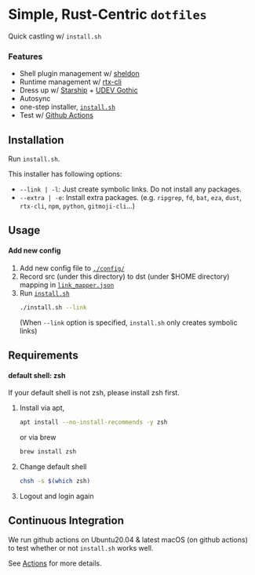 # Simple, Rust-Centric `dotfiles`
Quick castling w/ `install.sh`
### Features
- Shell plugin management w/ [sheldon](https://sheldon.cli.rs/)
- Runtime management w/ [rtx-cli](https://github.com/jdxcode/rtx)
- Dress up w/ [Starship](https://starship.rs/) + [UDEV Gothic](https://github.com/yuru7/udev-gothic)
- Autosync
- one-step installer, [`install.sh`](https://github.com/5ei74R0/dotfiles/blob/main/install.sh#L248-L285)
- Test w/ [Github Actions](https://github.com/5ei74R0/dotfiles/actions)

## Installation
Run `install.sh`.

This installer has following options:
- `--link | -l`: Just create symbolic links. Do not install any packages.
- `--extra | -e`: Install extra packages. (e.g. `ripgrep`, `fd`, `bat`, `eza`, `dust`, `rtx-cli`, `npm`, `python`, `gitmoji-cli`...)

## Usage
#### Add new config
1. Add new config file to [`./config/`](./.config)
2. Record src (under this directory) to dst (under $HOME directory) mapping in [`link_mapper.json`](./link_mapper.json)
3. Run [`install.sh`](./install.sh)
    ```sh
    ./install.sh --link
    ```
    (When `--link` option is specified, `install.sh` only creates symbolic links)

## Requirements
#### default shell: zsh
If your default shell is not zsh, please install zsh first.

1. Install via apt,
    ```sh
    apt install --no-install-recommends -y zsh
    ```
    or via brew
    ```sh
    brew install zsh
    ```
2. Change default shell
    ```sh
    chsh -s $(which zsh)
    ```
3. Logout and login again

## Continuous Integration
We run github actions on Ubuntu20.04 & latest macOS (on github actions) to test whether or not `install.sh` works well.

See [Actions](https://github.com/5ei74R0/dotfiles/actions) for more details.

